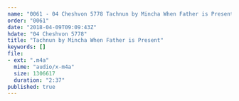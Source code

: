 ```yaml
---
name: "0061 - 04 Cheshvon 5778 Tachnun by Mincha When Father is Present"
order: "0061"
date: "2018-04-09T09:09:43Z"
hdate: "04 Cheshvon 5778"
title: "Tachnun by Mincha When Father is Present"
keywords: []
file:
- ext: ".m4a"
  mime: "audio/x-m4a"
  size: 1306617
  duration: "2:37"
published: true
---
```


